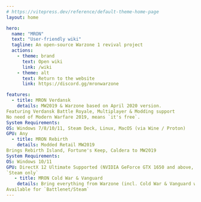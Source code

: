 ```yaml
---
# https://vitepress.dev/reference/default-theme-home-page
layout: home

hero:
  name: "MRON"
  text: "User-friendly wiki"
  tagline: An open-source Warzone 1 revival project
  actions:
    - theme: brand
      text: Open wiki
      link: /wiki
    - theme: alt
      text: Return to the website
      link: https://discord.gg/mronwarzone

features:
  - title: MRON Verdansk
    details: MW2019 & Warzone based on April 2020 version.
Featuring Verdansk Battle Royale, Multiplayer & Modding support
No need of Modern Warfare 2019, means `it's free`.
System Requirements: 
OS: Windows 7/8/10/11, Steam Deck, Linux, MacOS (via Wine / Proton)
GPU: Any  
  - title: MRON Rebirth
    details: Modded Retail MW2019 
Brings Rebirth Island, Fortune's Keep, Caldera to MW2019
System Requirements: 
OS: Windows 10/11 
GPU: DirectX 12 Ultimate Supported (NVIDIA GeForce GTX 1650 and above, any AMD Radeon RX)
`Steam only`
   - title: MRON Cold War & Vanguard
    details: Bring everything from Warzone (incl. Cold War & Vanguard weapons) to MW2019
Available for `Battlenet/Steam`
---
```


